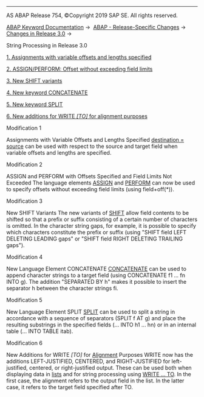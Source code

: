   

* * *

AS ABAP Release 754, ©Copyright 2019 SAP SE. All rights reserved.

[ABAP Keyword Documentation](javascript:call_link\('abenabap.htm'\)) →  [ABAP - Release-Specific Changes](javascript:call_link\('abennews.htm'\)) →  [Changes in Release 3.0](javascript:call_link\('abennews-30.htm'\)) → 

String Processing in Release 3.0

[1\. Assignments with variable offsets and lengths specified](#!ABAP_MODIFICATION_1@1@)

[2\. ASSIGN/PERFORM: Offset without exceeding field limits](#!ABAP_MODIFICATION_2@2@)

[3\. New SHIFT variants](#!ABAP_MODIFICATION_3@3@)

[4\. New keyword CONCATENATE](#!ABAP_MODIFICATION_4@4@)

[5\. New keyword SPLIT](#!ABAP_MODIFICATION_5@5@)

[6\. New additions for WRITE *\[*TO*\]* for alignment purposes](#!ABAP_MODIFICATION_6@6@)

Modification 1

Assignments with Variable Offsets and Lengths Specified
[destination = source](javascript:call_link\('abapmove.htm'\)) can be used with respect to the source and target field when variable offsets and lengths are specified.

Modification 2

ASSIGN and PERFORM with Offsets Specified and Field Limits Not Exceeded
The language elements [ASSIGN](javascript:call_link\('abapassign.htm'\)) and [PERFORM](javascript:call_link\('abapperform.htm'\)) can now be used to specify offsets without exceeding field limits (using field+off(\*)).

Modification 3

New SHIFT Variants
The new variants of [SHIFT](javascript:call_link\('abapshift.htm'\)) allow field contents to be shifted so that a prefix or suffix consisting of a certain number of characters is omitted. In the character string gaps, for example, it is possible to specify which characters constitute the prefix or suffix (using "SHIFT field LEFT DELETING LEADING gaps" or "SHIFT field RIGHT DELETING TRAILING gaps").

Modification 4

New Language Element CONCATENATE
[CONCATENATE](javascript:call_link\('abapconcatenate.htm'\)) can be used to append character strings to a target field (using CONCATENATE f1 ... fn INTO g). The addition "SEPARATED BY h" makes it possible to insert the separator h between the character strings fi.

Modification 5

New Language Element SPLIT
[SPLIT](javascript:call_link\('abapsplit.htm'\)) can be used to split a string in accordance with a sequence of separators (SPLIT f AT g) and place the resulting substrings in the specified fields (... INTO h1 ... hn) or in an internal table (... INTO TABLE itab).

Modification 6

New Additions for WRITE *\[*TO*\]* for [Alignment](javascript:call_link\('abenalignment_glosry.htm'\) "Glossary Entry") Purposes
WRITE now has the additions LEFT-JUSTIFIED, CENTERED, and RIGHT-JUSTIFIED for left-justified, centered, or right-justified output. These can be used both when displaying data in [lists](javascript:call_link\('abapwrite-.htm'\)) and for string processing using [WRITE ... TO](javascript:call_link\('abapwrite_to.htm'\)). In the first case, the alignment refers to the output field in the list. In the latter case, it refers to the target field specified after TO.
